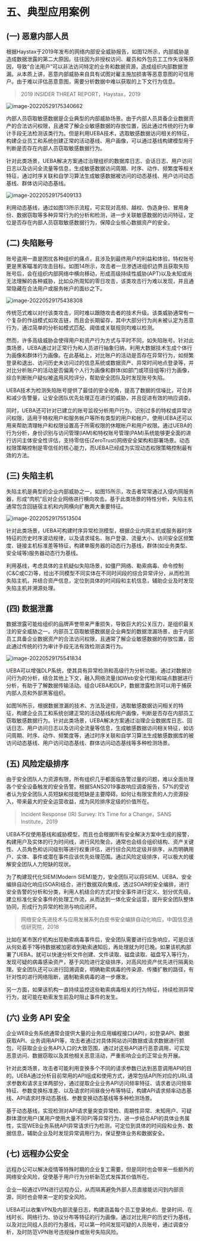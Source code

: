 # 五、典型应用案例

## (一) 恶意内部人员

根据Haystax于2019年发布的网络内部安全威胁报告，如图12所示，内部威胁是造成数据泄露的第二大原因。往往因为非授权访问、雇员和外包员工工作失误等原因，导致“合法用户”可以非法访问特定的业务和数据资源，造成组织内部数据泄漏。从本质上讲，恶意内部威胁来自具有试图对雇主施加损害等恶意意图的可信用户。由于难以评估恶意意图，需要分析数据中难以获取的上下文行为信息。

> 2019 INSIDER THREAT REPORT，Haystax，2019

![image-20220529175340662](./img/5-1.png)

内部人员窃取敏感数据是企业典型的内部威胁场景。由于内部人员具备企业数据资产的合法访问权限，且通常了解企业敏感数据的存放位置，因此通过传统的行为审计手段无法检测该类行为。但是利用UEBA技术，选取敏感数据访问相关的特征，构建企业员工和系统创建正常的活动基线、用户画像，可以通过基线构建模型用于判断是否存在内部人员窃取敏感数据行为。

针对此类场景，UEBA解决方案通过治理组织的数据库日志、会话日志、用户访问日志以及访问全流量等信息，生成敏感数据访问周期、时序、动作、频繁度等相关特征，通过时序关联和自学习算法生成敏感数据被访问的动态基线、用户访问动态基线、群体访问动态基线。

![image-20220529175409133](./img/5-2.png)

利用动态基线，通过如图13所示流程，可实现对高频、越权、伪造身份、冒用身份、数据窃取等多种异常行为的分析和检测，进一步关联敏感数据的访问特征，定位是否存在内部人员窃取敏感数据行为，保障企业核心数据资产的安全。

## (二) 失陷账号

账号盗用一直是困扰各种组织的痛点，且涉及到最终用户的利益和体验，特权账号更是黑客瞄准的攻击目标。如图14所示，攻击者一旦渗透进组织边界且获取失陷账号后，会在组织内部网络中横向移动，形成高级持续性威胁(APT)以及未知或尚无法理解的各种威胁，比如众所周知的零日攻击，该类攻击行为难以发现，并且通常隐藏在合法用户或服务帐户的面纱之下。

![image-20220529175438308](./img/5-3.png)

传统范式难以对付该类攻击，同时难以跟随攻击者的技术升级。该类威胁通常有一个复杂的作战模式如攻击链，而且会长期留存，其中大部分行为尚未被认定为恶意行为，通过简单的分析如模式匹配、阈值或关联规则均难以检测。

然而，许多高级威胁会使得用户和资产行为方式与平时不同，如失陷账号。针对此类场景，UEBA通过对正常行为和人员进行抽象归纳，利用大数据技术生成个体行为画像和群体行为画像。在此基础上，对比账户的活动是否存在异常行为，如频繁登录和退出、访问历史未访问过的信息系统或数据资产、异常时间地点登录等，并对比分析账户的活动是否偏离个人行为画像和群体(如部门或项目组等)行为画像，综合判断账户疑似被盗用风险评分，帮助安全团队及时发现账号失陷。

UEBA技术为检测失陷账号提供了最佳的安全视角，提高了数据的信噪比，可合并和减少告警量，让安全团队优先处理正在进行的威胁，并且促进有效的响应调查。

同时，UEBA还可针对已建立的账号监视分析用户行为，识别过多的特权或异常访问权限，适用于特权用户和服务帐户等所有类型的用户和帐户。使用UEBA还可以用来帮助清理帐户和权限设置高于所需权限的休眠帐户和用户权限。通过UEBA的行为分析，身份识别与访问管理(IAM)和特权账号管理(PAM)系统能够更全面的进行访问主体安全性评估，支持零信任(ZeroTrust)网络安全架构和部署场景。动态权限策略控制是零信任的核心能力，而UEBA已经成为实现动态权限策略控制最有效的方法。

## (三) 失陷主机

失陷主机是典型的企业内部威胁之一，如图15所示，攻击者常常通过入侵内网服务器，形成“肉机”后对企业网络进行横向攻击。基于此类场景的特性分析，失陷主机通常包含回链宿主机和内网横向扩散两大重要特征。

![image-20220529175513504](./img/5-4.png)

针对此类场景，UEBA可构建时序异常检测模型，根据企业内网主机或服务器时序特征的历史时序波动规律，以及请求域名、账户登录、流量大小、访问安全区频繁度、链接主机标准差等特征，构建单服务器的动态行为基线，群体(如业务类型、安全域等)服务器动态行为基线。

利用基线，考虑具体的主机疑似失陷场景，如僵尸网络、勒索病毒、命令控制(C&C或C2)等，给出不同模型不同实体在不同时间段的综合异常评分，从而检测失陷主机，并结合资产信息，定位到具体的时间段和主机信息，辅助企业及时发现失陷主机并溯源处理。

## (四) 数据泄露

数据泄露可能给组织的品牌声誉带来严重损失，导致巨大的公关压力，是组织最关注的安全威胁之一。内部员工窃取敏感数据是企业典型的数据泄漏场景，由于内部员工具备企业数据资产的合法访问权限，且通常了解企业敏感数据的存放位置，因此通过传统的行为审计手段无法有效检测该类行为。

![image-20220529175541834](./img/5-5.png)

UEBA可以增强DLP系统，使其具有异常检测和高级行为分析功能。通过对数据访问行为的分析，结合其他上下文，融入网络流量(如Web安全代理)和端点数据进行分析，有助于了解数据传输活动。组合UEBA和DLP，数据泄露检测可以用于捕获内部人员和外部黑客组织。

如图16所示，根据数据泄漏的技术、方法及途径，选取敏感数据访问相关的特征，构建企业员工和系统创建正常的活动基线和用户画像，判断是否存在内部员工窃取敏感数据行为。针对此类场景，UEBA解决方案通过治理企业数据库日志、回话日志、用户访问日志以及访问全流量等信息，生成敏感数据访问相关特征，如访问周期、时序、动作、频繁度等，通过时序关联和自学习算法生成敏感数据库的被访问动态基线、用户访问动态基线、群体访问动态基线等多种检测场景。

## (五) 风险定级排序

由于安全团队人力资源有限，所有组织几乎都面临告警过量的问题，难以全面处理各个安全设备触发的安全告警。根据SANS2019事故响应调查报告，57%的受访者认为安全团队人员短缺和技能短缺是主要障碍。如何让有限宝贵的人力资源投入，带来最大的安全运营收益，成为风险排序定级的价值所在。

> Incident Response (IR) Survey: It’s Time for a Change，SANS Institute，2019

UEBA不仅使用基线和威胁模型，而且也会根据所有安全解决方案中生成的报警，构建用户及实体的行为时间线，进行风险聚合。通常也会结合组织结构、资产关键性、人员角色和访问级别等进行权重评估，进行综合风险定级并排序，从而明确用户、实体、事件或潜在事件应该优先处理范围。通过风险定级排序，可以极大的缓解安全团队人力短缺的现状。

为了构建现代化SIEM(Modern SIEM)能力，安全团队可以将SIEM、UEBA、安全编排自动化响应(SOAR)结合，进行数据双向集成，透过SOAR的安全编排，进行安全告警的分析和分类，利用人机结合的方式对安全事件进行定义、划分优先级，建立标准化安全事件的处理工作流，从而达到一体化安全运营，提升安全团队整体协同，形成行为异常的检测与响应闭环。

> 网络安全先进技术与应用发展系列白皮书安全编排自动化响应，中国信息通信研究院，2018

比如在某市医疗机构出现勒索病毒事件后，安全团队需要进行应急响应，可是应该从何处着手?等待数据被加密收到勒索通知后，再处理就为时已晚。如果该机构部署了UEBA，就可以快速分析文件创建、文件读取、磁盘读取、磁盘写入等行为，发现可疑的病毒感染资产，基于风险进行定级排序，对高风险资产优先进行隔离处理。安全团队还可以进行回溯调查，明确勒索病毒的传染源、传播扩散的路径，有针对性的进行网络阻断，遏制勒索病毒的进一步爆发。

另一方面，如果该机构一直持续监控这些勒索病毒相关的行为特征，持续检测异常行为，就可能在勒索发生前及时阻止事件的发生。

## (六) 业务 API 安全

企业WEB业务系统通常会提供大量的业务应用编程接口(API)，如登录API、数据获取API、业务调用API等，攻击者通过对具体网站访问数据或请求数据进行抓包，可获取企业业务API入口的大致范围，通过对这些API进行恶意调用，可实现恶意访问、数据窃取以及其他相关恶意活动，严重影响企业的正常业务开展。

针对此类场景，攻击者可能利用变换多个不同的请求参数已达到恶意调用API的目的。UEBA通过分析目前常用的API组成和使用方式，通常包括API所对应的URL请求参数和请求主体两部分，通过提取企业业务API访问频率特征、请求者访问频率特征、参数变换标准差、以及请求时间昼夜分布等特征，构建API请求频率动态基线、API请求时序动态基线、参数变换动态基线等多种检测场景。

基于动态基线，实现检测对API请求量突变异常检、周期性异常、未知用户、可疑群体潜伏用户(某用户使用大量不同IP)等异常行为，进一步结合API的具体业务属性，实现WEB业务系统API异常请求行为检测，可定位到具体的时间段和业务、数据信息，辅助企业及时发现异常调用行为，保证整体业务和数据安全。

## (七) 远程办公安全

远程办公可以解决疫情等特殊时期的企业复工需要，但是同时也会带来一些额外的网络安全风险，促使基于用户行为分析新范式发挥其价值所在。

企业一般通过VPN进行远程办公，从而隔离避免外部人员直接能访问到内部资源，同时也会带来一定的安全风险。

UEBA可以收集VPN及内部流量日志，构建涵盖每个员工登录地点、登录时间、在线时长、网络行为、协议分布等特征的行为画像。通过对比用户的历史行为基线，以及对比同组人员的行为基线，可以第一时间发现可疑的人员账号，通过调查分析，及时防范VPN账号违规操作或账号失陷风险。
